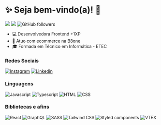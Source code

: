 # :sparkles: Seja bem-vindo(a)! :vulcan_salute:

![](https://komarev.com/ghpvc/?username=BiaCarvalhoCavalieri&color=000000)
![](https://estruyf-github.azurewebsites.net/api/VisitorHit?user=BiaCarvalhoCavalieri&countColorcountColor&countColor=%232979ff) ![GitHub followers](https://img.shields.io/github/followers/BiaCarvalhoCavalieri?label=Follow&style=social)

- :computer: Desenvolvedora Frontend +1XP
- :open_book: Atuo com ecommerce na B8one
- :mortar_board: Formada em Técnico em Informática - ETEC

### Redes Sociais
[![Instagram](https://img.shields.io/badge/Instagram-E4405F?style=flat&logo=instagram&logoColor=white)](https://www.instagram.com/bia_carvalho3003/)
[![Linkedin](https://img.shields.io/badge/LinkedIn-0077B5?style=flat&logo=linkedin)](https://www.linkedin.com/in/beatriz-carvalho-cavalieri/)

### Linguagens

![Javascript](https://img.shields.io/badge/Javascript-282C34?style=flat&logo=javascript)
![Typescript](https://img.shields.io/badge/Typescript-282C34?logo=typescript)
![HTML](https://img.shields.io/badge/HTML-282C34?logo=html5)
![CSS](https://img.shields.io/badge/CSS-282C34?logo=css3&logoColor=1572B6)

### Bibliotecas e afins

![React](https://img.shields.io/badge/React-282C34?logo=react)
![GraphQL](https://img.shields.io/badge/GraphQl-E10098?logo=graphql)
![SASS](https://img.shields.io/badge/SASS-282C34?logo=sass)
![Tailwind CSS](https://img.shields.io/badge/Tailwind%20CSS-282C34?logo=tailwind-css)
![Styled components](https://img.shields.io/badge/Styled%20components-282C34?logo=styled-components)
![VTEX](https://img.shields.io/badge/VTEX%20IO-E32F57)

